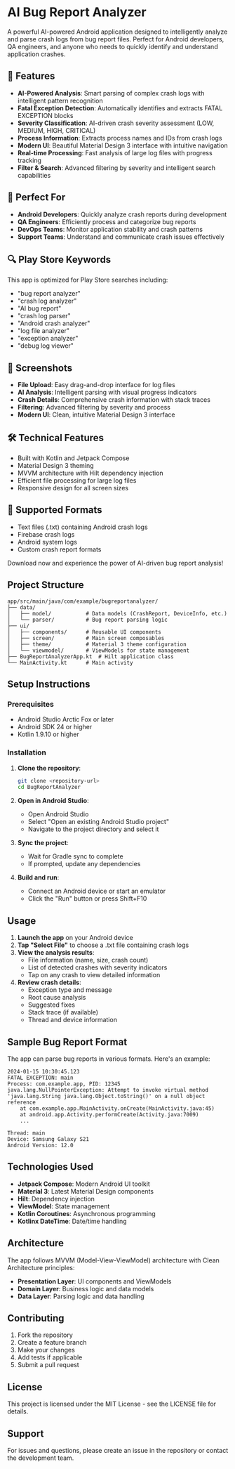 # AI Bug Report Analyzer

A powerful AI-powered Android application designed to intelligently analyze and parse crash logs from bug report files. Perfect for Android developers, QA engineers, and anyone who needs to quickly identify and understand application crashes.

## 🚀 Features

- **AI-Powered Analysis**: Smart parsing of complex crash logs with intelligent pattern recognition
- **Fatal Exception Detection**: Automatically identifies and extracts FATAL EXCEPTION blocks
- **Severity Classification**: AI-driven crash severity assessment (LOW, MEDIUM, HIGH, CRITICAL)
- **Process Information**: Extracts process names and IDs from crash logs
- **Modern UI**: Beautiful Material Design 3 interface with intuitive navigation
- **Real-time Processing**: Fast analysis of large log files with progress tracking
- **Filter & Search**: Advanced filtering by severity and intelligent search capabilities

## 🎯 Perfect For

- **Android Developers**: Quickly analyze crash reports during development
- **QA Engineers**: Efficiently process and categorize bug reports
- **DevOps Teams**: Monitor application stability and crash patterns
- **Support Teams**: Understand and communicate crash issues effectively

## 🔍 Play Store Keywords

This app is optimized for Play Store searches including:
- "bug report analyzer"
- "crash log analyzer"
- "AI bug report"
- "crash log parser"
- "Android crash analyzer"
- "log file analyzer"
- "exception analyzer"
- "debug log viewer"

## 📱 Screenshots

- **File Upload**: Easy drag-and-drop interface for log files
- **AI Analysis**: Intelligent parsing with visual progress indicators
- **Crash Details**: Comprehensive crash information with stack traces
- **Filtering**: Advanced filtering by severity and process
- **Modern UI**: Clean, intuitive Material Design 3 interface

## 🛠 Technical Features

- Built with Kotlin and Jetpack Compose
- Material Design 3 theming
- MVVM architecture with Hilt dependency injection
- Efficient file processing for large log files
- Responsive design for all screen sizes

## 📄 Supported Formats

- Text files (.txt) containing Android crash logs
- Firebase crash logs
- Android system logs
- Custom crash report formats

Download now and experience the power of AI-driven bug report analysis!

## Project Structure

```
app/src/main/java/com/example/bugreportanalyzer/
├── data/
│   ├── model/           # Data models (CrashReport, DeviceInfo, etc.)
│   └── parser/          # Bug report parsing logic
├── ui/
│   ├── components/      # Reusable UI components
│   ├── screen/          # Main screen composables
│   ├── theme/           # Material 3 theme configuration
│   └── viewmodel/       # ViewModels for state management
├── BugReportAnalyzerApp.kt  # Hilt application class
└── MainActivity.kt      # Main activity
```

## Setup Instructions

### Prerequisites

- Android Studio Arctic Fox or later
- Android SDK 24 or higher
- Kotlin 1.9.10 or higher

### Installation

1. **Clone the repository**:
   ```bash
   git clone <repository-url>
   cd BugReportAnalyzer
   ```

2. **Open in Android Studio**:
   - Open Android Studio
   - Select "Open an existing Android Studio project"
   - Navigate to the project directory and select it

3. **Sync the project**:
   - Wait for Gradle sync to complete
   - If prompted, update any dependencies

4. **Build and run**:
   - Connect an Android device or start an emulator
   - Click the "Run" button or press Shift+F10

## Usage

1. **Launch the app** on your Android device
2. **Tap "Select File"** to choose a .txt file containing crash logs
3. **View the analysis results**:
   - File information (name, size, crash count)
   - List of detected crashes with severity indicators
   - Tap on any crash to view detailed information
4. **Review crash details**:
   - Exception type and message
   - Root cause analysis
   - Suggested fixes
   - Stack trace (if available)
   - Thread and device information

## Sample Bug Report Format

The app can parse bug reports in various formats. Here's an example:

```
2024-01-15 10:30:45.123
FATAL EXCEPTION: main
Process: com.example.app, PID: 12345
java.lang.NullPointerException: Attempt to invoke virtual method 'java.lang.String java.lang.Object.toString()' on a null object reference
    at com.example.app.MainActivity.onCreate(MainActivity.java:45)
    at android.app.Activity.performCreate(Activity.java:7009)
    ...

Thread: main
Device: Samsung Galaxy S21
Android Version: 12.0
```

## Technologies Used

- **Jetpack Compose**: Modern Android UI toolkit
- **Material 3**: Latest Material Design components
- **Hilt**: Dependency injection
- **ViewModel**: State management
- **Kotlin Coroutines**: Asynchronous programming
- **Kotlinx DateTime**: Date/time handling

## Architecture

The app follows MVVM (Model-View-ViewModel) architecture with Clean Architecture principles:

- **Presentation Layer**: UI components and ViewModels
- **Domain Layer**: Business logic and data models
- **Data Layer**: Parsing logic and data handling

## Contributing

1. Fork the repository
2. Create a feature branch
3. Make your changes
4. Add tests if applicable
5. Submit a pull request

## License

This project is licensed under the MIT License - see the LICENSE file for details.

## Support

For issues and questions, please create an issue in the repository or contact the development team. 